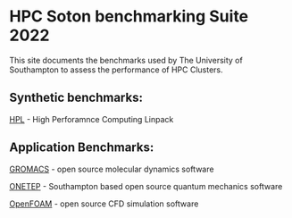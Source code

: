 # HPC Soton benchmarking Suite 2022

This site documents the benchmarks used by The University of Southampton to assess the performance of HPC Clusters.

## Synthetic benchmarks:

[HPL](http://www.netlib.org/benchmark/hpl/) - High Perforamnce Computing Linpack

## Application Benchmarks:

[GROMACS](https://www.gromacs.org/) - open source molecular dynamics software

[ONETEP](https://onetep.org/) - Southampton based open source quantum mechanics software

[OpenFOAM](https://www.openfoam.com/) - open source CFD simulation software